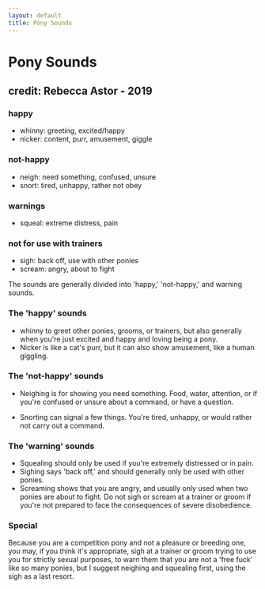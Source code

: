 ```yaml
---
layout: default
title: Pony Sounds
---
```


# Pony Sounds

## credit: Rebecca Astor - 2019

### happy

* whinny:    greeting, excited/happy
* nicker:     content, purr, amusement, giggle

### not-happy

* neigh:      need something, confused, unsure
* snort:      tired, unhappy, rather not obey

### warnings

* squeal:     extreme distress, pain

### not for use with trainers

* sigh:       back off, use with other ponies
* scream:  angry, about to fight

The sounds are generally divided into 'happy,' 'not-happy,' and warning sounds.

### The 'happy' sounds

* whinny to greet other ponies, grooms, or trainers, but also generally when you're just excited and happy and loving being a pony.
* Nicker is like a cat's purr, but it can also show amusement, like a human giggling.

### The 'not-happy' sounds

* Neighing is for showing you need something. Food, water, attention, or if you're confused or unsure about a command, or have a question.

* Snorting can signal a few things. You're tired, unhappy, or would rather not carry out a command.

### The 'warning' sounds

* Squealing should only be used if you're extremely distressed or in pain.
* Sighing says 'back off,' and should generally only be used with other ponies.
* Screaming shows that you are angry, and usually only used when two ponies are about to fight. Do not sigh or scream at a trainer or groom if you're not prepared to face the consequences of severe disobedience.

### Special

 Because you are a competition pony and not a pleasure or breeding one, you may, if you think it's appropriate, sigh at a trainer or groom trying to use you for strictly sexual purposes, to warn them that you are not a 'free fuck' like so many ponies, but I suggest neighing and squealing first, using the sigh as a last resort.
